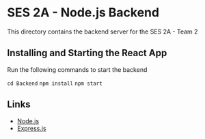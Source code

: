 # SES 2A - Node.js Backend

This directory contains the backend server for the SES 2A - Team 2

## Installing and Starting the React App

Run the following commands to start the backend 

`cd Backend`
`npm install`
`npm start`

## Links
- [Node.js](https://nodejs.org/en/)
- [Express.js](https://expressjs.com)
